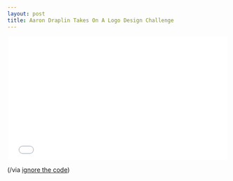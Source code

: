 ```yaml
---
layout: post
title: Aaron Draplin Takes On A Logo Design Challenge
---
```


<p style="text-align:center">
<iframe src="//player.vimeo.com/video/113751583" width="500" height="281" frameborder="0" webkitallowfullscreen mozallowfullscreen allowfullscreen></iframe>
</p>

(/via [ignore the code](http://ignorethecode.net/blog/2014/12/11/watch_aaron_draplin_design_a_logo/))